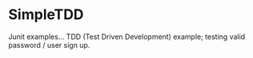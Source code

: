 # SimpleTDD
Junit examples...
TDD (Test Driven Development) example; testing valid password / user sign up.
